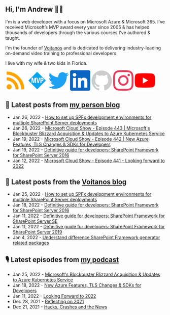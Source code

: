 ## Hi, I'm Andrew 👋🏼

I'm is a web developer with a focus on Microsoft Azure & Microsoft 365. I've received Microsoft’s MVP award every year since 2005 & has helped thousands of developers through the various courses I've authored & taught.

I'm the founder of [Voitanos](https://www.voitanos.io) and is dedicated to delivering industry-leading on-demand video training to professional developers.

I live with my wife & two kids in Florida.

[![](./images/rss.svg)](https://www.andrewconnell.com)
[![](./images/mvp.svg)](https://mvp.microsoft.com/en-us/PublicProfile/21083?fullName=Andrew%20Connell)
[![](./images/twitter.svg)](https://www.twitter.com/andrewconnell)
[![](./images/linkedin.svg)](https://www.linkedin.com/in/andrewconnell)
[![](./images/github.svg)](https://www.github.com/andrewconnell)
[![](./images/instagram.svg)](https://www.instagram.com/andrewconnell1)
[![](./images/youtube.svg)](https://www.youtube.com/user/jaconnell)

## 📘 Latest posts from [my person blog](https://www.andrewconnell.com)
<!-- MYBLOG-POST-LIST:START -->
- Jan 26, 2022 - [How to set up SPFx development environments for multiple SharePoint Server deployments](https://www.andrewconnell.com/blog/how-to-setup-sharepoint-framework-development-environment-for-multiple-sharepoint-server-deployments/)
- Jan 26, 2022 - [Microsoft Cloud Show - Episode 443 | Microsoft&#39;s Blockbuster Blizzard Acquisition &amp; Updates to Azure Kubernetes Service](https://www.andrewconnell.com/blog/mscloudshow-443-microsofts-blockbuster-blizzard-acquisition-updates-azure-kubernetes-service/)
- Jan 19, 2022 - [Microsoft Cloud Show - Episode 442 | New Azure Features, TLS Changes &amp; SDKs for Developers](https://www.andrewconnell.com/blog/mscloudshow-442-new-azure-features-tls-changes-sdks-for-developers/)
- Jan 19, 2022 - [Definitive guide for developers: SharePoint Framework for SharePoint Server 2016](https://www.andrewconnell.com/blog/definitive-guide-sharepoint-framework-sharepoint-server-2016/)
- Jan 12, 2022 - [Microsoft Cloud Show - Episode 441 - Looking forward to 2022](https://www.andrewconnell.com/blog/mscloudshow-441-looking-forward-to-2022/)<!-- MYBLOG-POST-LIST:END -->

## 📙 Latest posts from the [Voitanos blog](https://www.voitanos.io/blog)
<!-- VOITANOSBLOG-POST-LIST:START -->
- Jan 25, 2022 - [How to set up SPFx development environments for multiple SharePoint Server deployments](https://www.voitanos.io/blog/how-to-setup-sharepoint-framework-development-environment-for-multiple-sharepoint-server-deployments/)
- Jan 18, 2022 - [Definitive guide for developers: SharePoint Framework for SharePoint Server 2016](https://www.voitanos.io/blog/definitive-guide-sharepoint-framework-sharepoint-server-2016/)
- Jan 11, 2022 - [Definitive guide for developers: SharePoint Framework for SharePoint Server SE](https://www.voitanos.io/blog/definitive-guide-sharepoint-framework-sharepoint-server-subscription-edition/)
- Jan 11, 2022 - [Definitive guide for developers: SharePoint Framework for SharePoint Server 2019](https://www.voitanos.io/blog/definitive-guide-sharepoint-framework-sharepoint-server-2019/)
- Jan 4, 2022 - [Understand difference SharePoint Framework generator related packages](https://www.voitanos.io/blog/understand-difference-sharepoint-framework-generator-library-packages/)<!-- VOITANOSBLOG-POST-LIST:END -->

## 🎙 Latest episodes from [my podcast](https://www.microsoftcloudshow.com)
<!-- MSCLOUDSHOWBLOG-POST-LIST:START -->
- Jan 25, 2022 - [Microsoft&#39;s Blockbuster Blizzard Acquisition &amp; Updates to Azure Kubernetes Service](https://www.microsoftcloudshow.com/podcast/Episodes/443-microsofts-blockbuster-blizzard-acquisition-updates-azure-kubernetes-service/)
- Jan 18, 2022 - [New Azure Features, TLS Changes &amp; SDKs for Developers](https://www.microsoftcloudshow.com/podcast/Episodes/442-new-azure-features-tls-changes-sdks-for-developers/)
- Jan 11, 2022 - [Looking Forward to 2022](https://www.microsoftcloudshow.com/podcast/Episodes/441-looking-forward-to-2022/)
- Dec 28, 2021 - [Reflecting on 2021](https://www.microsoftcloudshow.com/podcast/Episodes/440-reflecting-on-2021/)
- Dec 21, 2021 - [Hacks, Crashes and the News](https://www.microsoftcloudshow.com/podcast/Episodes/439-hacks-crashes-and-the-news/)<!-- MSCLOUDSHOWBLOG-POST-LIST:END -->
